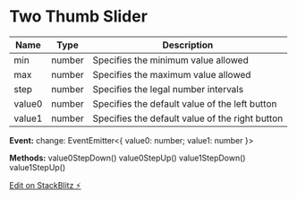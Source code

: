# Two Thumb Slider

| **Name** | **Type** | **Description**                                 |
| -------- | -------- | ----------------------------------------------- |
| min      | number   | Specifies the minimum value allowed             |
| max      | number   | Specifies the maximum value allowed             |
| step     | number   | Specifies the legal number intervals            |
| value0   | number   | Specifies the default value of the left button  |
| value1   | number   | Specifies the default value of the right button |

**Event:**
change: EventEmitter<{ value0: number; value1: number }>

**Methods:**
value0StepDown()
value0StepUp()
value1StepDown()
value1StepUp()

[Edit on StackBlitz ⚡️](https://stackblitz.com/edit/two-thumb-slider)
